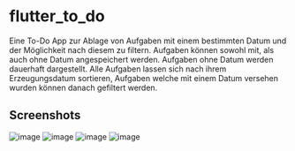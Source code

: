# flutter_to_do

Eine To-Do App zur Ablage von Aufgaben mit einem bestimmten Datum und der Möglichkeit nach diesem zu filtern.
Aufgaben können sowohl mit, als auch ohne Datum angespeichert werden. Aufgaben ohne Datum werden dauerhaft dargestellt.
Alle Aufgaben lassen sich nach ihrem Erzeugungsdatum sortieren, Aufgaben welche mit einem Datum versehen wurden
können danach gefiltert werden.

## Screenshots

![image](https://github.com/timo-js/flutter_to_do/assets/71650238/1b604d91-a57f-4c4a-b887-a724f508d4d2)
![image](https://github.com/timo-js/flutter_to_do/assets/71650238/f4dae97d-ddd3-4dde-bbf5-88fbf0cf775b)
![image](https://github.com/timo-js/flutter_to_do/assets/71650238/04d165a4-7cc5-4f8b-a0d1-e5cf84e8cbb3)
![image](https://github.com/timo-js/flutter_to_do/assets/71650238/f6c4a585-b897-48bf-9ab9-53c98db2d9d4)
